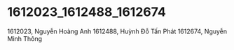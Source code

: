 # 1612023_1612488_1612674

1612023, Nguyễn Hoàng Anh
1612488, Huỳnh Đỗ Tấn Phát
1612674, Nguyễn Minh Thông